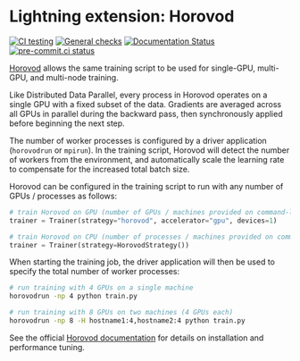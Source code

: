 # Lightning extension: Horovod

[![CI testing](https://github.com/Lightning-AI/lightning-Horovod/actions/workflows/ci-testing.yml/badge.svg?event=push)](https://github.com/Lightning-AI/lightning-Horovod/actions/workflows/ci-testing.yml)
[![General checks](https://github.com/Lightning-AI/lightning-Horovod/actions/workflows/ci-checks.yml/badge.svg?event=push)](https://github.com/Lightning-AI/lightning-Horovod/actions/workflows/ci-checks.yml)
[![Documentation Status](https://readthedocs.org/projects/lightning-Horovod/badge/?version=latest)](https://lightning-Horovod.readthedocs.io/en/latest/?badge=latest)
[![pre-commit.ci status](https://results.pre-commit.ci/badge/github/Lightning-AI/lightning-Horovod/main.svg)](https://results.pre-commit.ci/latest/github/Lightning-AI/lightning-Horovod/main)

[Horovod](http://horovod.ai) allows the same training script to be used for single-GPU, multi-GPU, and multi-node training.

Like Distributed Data Parallel, every process in Horovod operates on a single GPU with a fixed subset of the data.  Gradients are averaged across all GPUs in parallel during the backward pass, then synchronously applied before beginning the next step.

The number of worker processes is configured by a driver application (`horovodrun` or `mpirun`). In the training script, Horovod will detect the number of workers from the environment, and automatically scale the learning rate to compensate for the increased total batch size.

Horovod can be configured in the training script to run with any number of GPUs / processes as follows:

```py
# train Horovod on GPU (number of GPUs / machines provided on command-line)
trainer = Trainer(strategy="horovod", accelerator="gpu", devices=1)

# train Horovod on CPU (number of processes / machines provided on command-line)
trainer = Trainer(strategy=HorovodStrategy())
```

When starting the training job, the driver application will then be used to specify the total number of worker processes:

```bash
# run training with 4 GPUs on a single machine
horovodrun -np 4 python train.py

# run training with 8 GPUs on two machines (4 GPUs each)
horovodrun -np 8 -H hostname1:4,hostname2:4 python train.py
```

See the official [Horovod documentation](https://horovod.readthedocs.io/en/stable) for details on installation and performance tuning.

